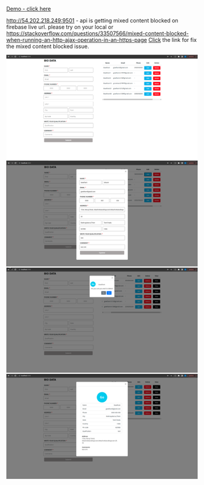 <a href="https://task1-19e79.web.app/">Demo - click here </a>

http://54.202.218.249:9501 - api is getting mixed content blocked on firebase live url. please try on your local or https://stackoverflow.com/questions/33507566/mixed-content-blocked-when-running-an-http-ajax-operation-in-an-https-page <a href="https://stackoverflow.com/questions/33507566/mixed-content-blocked-when-running-an-http-ajax-operation-in-an-https-page">Click</a> the link for fix the mixed content blocked issue.

<img src="./1.png"/>

<img src="./2.png"/>

<img src="./3.png"/>

<img src="./4.png"/>
